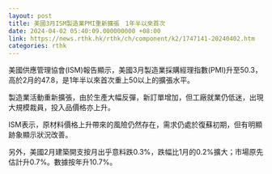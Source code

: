 ```yaml
---
layout: post
title: 美國3月ISM製造業PMI重新擴張　1年半以來首次
date: 2024-04-02 05:40:09.000000000 +08:00
link: https://news.rthk.hk/rthk/ch/component/k2/1747141-20240402.htm
categories: rthk
---
```


美國供應管理協會(ISM)報告顯示，美國3月製造業採購經理指數(PMI)升至50.3，高於2月的47.8，是1年半以來首次重上50以上的擴張水平。

製造業活動重新擴張，由於生產大幅反彈，新訂單增加，但工廠就業仍低迷，出現大規模裁員，投入品價格亦上升。

ISM表示，原材料價格上升帶來的風險仍然存在，需求仍處於復蘇初期，但有明顯跡象顯示狀況改善。

另外，美國2月建築開支按月出乎意料跌0.3%，跌幅比1月的0.2%擴大；市場原先估計升0.7%。數據按年升10.7%。
